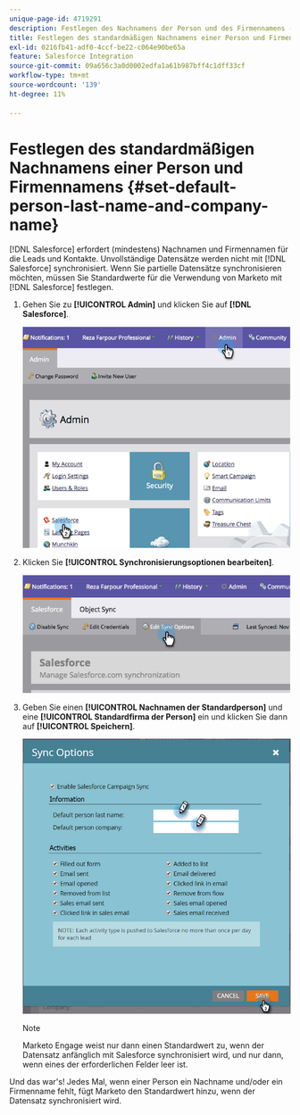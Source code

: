 ```yaml
---
unique-page-id: 4719291
description: Festlegen des Nachnamens der Person und des Firmennamens - Marketo-Dokumente - Produktdokumentation
title: Festlegen des standardmäßigen Nachnamens einer Person und Firmennamens
exl-id: 0216fb41-adf0-4ccf-be22-c064e90be65a
feature: Salesforce Integration
source-git-commit: 09a656c3a0d0002edfa1a61b987bff4c1dff33cf
workflow-type: tm+mt
source-wordcount: '139'
ht-degree: 11%

---
```


# Festlegen des standardmäßigen Nachnamens einer Person und Firmennamens {#set-default-person-last-name-and-company-name}

[!DNL Salesforce] erfordert (mindestens) Nachnamen und Firmennamen für die Leads und Kontakte. Unvollständige Datensätze werden nicht mit [!DNL Salesforce] synchronisiert. Wenn Sie partielle Datensätze synchronisieren möchten, müssen Sie Standardwerte für die Verwendung von Marketo mit [!DNL Salesforce] festlegen.

1. Gehen Sie zu **[!UICONTROL Admin]** und klicken Sie auf **[!DNL Salesforce]**.

   ![](assets/image2014-12-9-13-3a41-3a58.png)

1. Klicken Sie **[!UICONTROL Synchronisierungsoptionen bearbeiten]**.

   ![](assets/image2014-12-9-13-3a42-3a6.png)

1. Geben Sie einen **[!UICONTROL Nachnamen der Standardperson]** und eine **[!UICONTROL Standardfirma der Person]** ein und klicken Sie dann auf **[!UICONTROL Speichern]**.

   ![](assets/sync-options-hands.png)

   >[!NOTE]
   >
   >Marketo Engage weist nur dann einen Standardwert zu, wenn der Datensatz anfänglich mit Salesforce synchronisiert wird, und nur dann, wenn eines der erforderlichen Felder leer ist.

Und das war&#39;s! Jedes Mal, wenn einer Person ein Nachname und/oder ein Firmenname fehlt, fügt Marketo den Standardwert hinzu, wenn der Datensatz synchronisiert wird.
